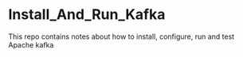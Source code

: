 # Install_And_Run_Kafka
This repo contains notes about how to install, configure, run and test Apache kafka
